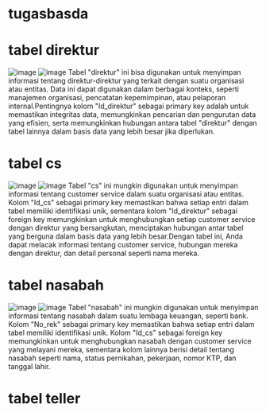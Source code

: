 # tugasbasda
# tabel direktur
![image](https://github.com/fiter1221/tugasbasda/assets/145202407/849ce264-6ad1-4da1-96c5-fb8919f76ca5)
![image](https://github.com/fiter1221/tugasbasda/assets/145202407/c493e324-29d1-427c-afad-d14bfc0a964e)
  Tabel "direktur" ini bisa digunakan untuk menyimpan informasi tentang direktur-direktur yang terkait dengan suatu organisasi atau entitas. Data ini dapat digunakan dalam berbagai konteks, seperti manajemen organisasi, pencatatan kepemimpinan, atau pelaporan internal.Pentingnya kolom "Id_direktur" sebagai primary key adalah untuk memastikan integritas data, memungkinkan pencarian dan pengurutan data yang efisien, serta memungkinkan hubungan antara tabel "direktur" dengan tabel lainnya dalam basis data yang lebih besar jika diperlukan.
# tabel cs
![image](https://github.com/fiter1221/tugasbasda/assets/145202407/ebb814ba-bf74-4932-95eb-ce40636cd03c)
![image](https://github.com/fiter1221/tugasbasda/assets/145202407/3953e76f-052e-4baa-b75b-19147d5ec7f5)
  Tabel "cs" ini mungkin digunakan untuk menyimpan informasi tentang customer service dalam suatu organisasi atau entitas. Kolom "Id_cs" sebagai primary key memastikan bahwa setiap entri dalam tabel memiliki identifikasi unik, sementara kolom "Id_direktur" sebagai foreign key memungkinkan untuk menghubungkan setiap customer service dengan direktur yang bersangkutan, menciptakan hubungan antar tabel yang berguna dalam basis data yang lebih besar.Dengan tabel ini, Anda dapat melacak informasi tentang customer service, hubungan mereka dengan direktur, dan detail personal seperti nama mereka.
# tabel nasabah
![image](https://github.com/fiter1221/tugasbasda/assets/145202407/114a2ca8-f31e-499c-827f-04c664b7b036)
![image](https://github.com/fiter1221/tugasbasda/assets/145202407/1147b91a-0846-4c3c-a509-357cb8389053)
  Tabel "nasabah" ini mungkin digunakan untuk menyimpan informasi tentang nasabah dalam suatu lembaga keuangan, seperti bank. Kolom "No_rek" sebagai primary key memastikan bahwa setiap entri dalam tabel memiliki identifikasi unik. Kolom "Id_cs" sebagai foreign key memungkinkan untuk menghubungkan nasabah dengan customer service yang melayani mereka, sementara kolom lainnya berisi detail tentang nasabah seperti nama, status pernikahan, pekerjaan, nomor KTP, dan tanggal lahir.
# tabel teller 
